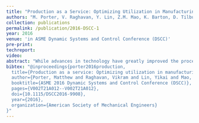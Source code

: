 ```yaml
---
title: "Production as a Service: Optimizing Utilization in Manufacturing Systems"
authors: "M. Porter, V. Raghavan, Y. Lin, Z.M. Mao, K. Barton, D. Tilbury"
collection: publications
permalink: /publication/2016-DSCC-1
year: 2016
venue: 'in ASME Dynamic Systems and Control Conference (DSCC)'
pre-print:
techreport:
video:
abstract: "While advances in technology have greatly improved the process of mass production, producing small batches or one-offs in an efficient manner has remained challenging for the manufacturing industry. Additionally, in both large and small companies, there are often available manufacturing resources that sit idle between projects. In this paper we present a Production as a Service framework for providing manufacturing options to designers of new products based on available manufacturing resources. The designed framework aims to bridge the gap between the theoretical work that has been done on Service Oriented Architectures in manufacturing, and what is required for implementation. An industrial use case is provided as an example of the framework."
bibtex: "@inproceedings{porter2016production,
  title={Production as a service: Optimizing utilization in manufacturing systems},
  author={Porter, Matthew and Raghavan, Vikram and Lin, Yikai and Mao, Z Morley and Barton, Kira and Tilbury, Dawn},
  booktitle={ASME 2016 Dynamic Systems and Control Conference (DSCC)},
  pages={V002T21A012--V002T21A012},
  doi={10.1115/DSCC2016-9908},
  year={2016},
  organization={American Society of Mechanical Engineers}
}"
---
```

